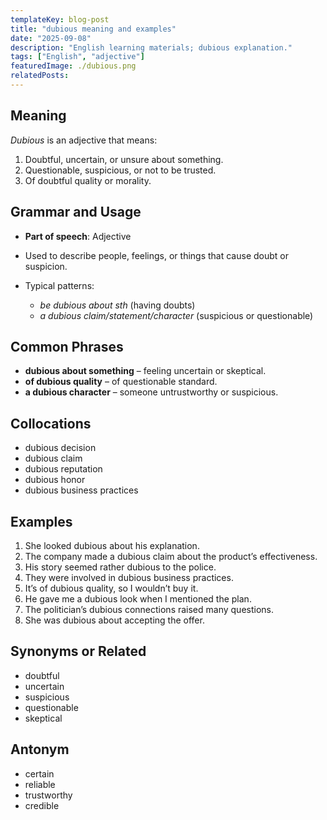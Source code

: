 ```yaml
---
templateKey: blog-post
title: "dubious meaning and examples"
date: "2025-09-08"
description: "English learning materials; dubious explanation."
tags: ["English", "adjective"]
featuredImage: ./dubious.png
relatedPosts:
---
```


## Meaning

_Dubious_ is an adjective that means:

1. Doubtful, uncertain, or unsure about something.
2. Questionable, suspicious, or not to be trusted.
3. Of doubtful quality or morality.

## Grammar and Usage

- **Part of speech**: Adjective
- Used to describe people, feelings, or things that cause doubt or suspicion.
- Typical patterns:

  - _be dubious about sth_ (having doubts)
  - _a dubious claim/statement/character_ (suspicious or questionable)

## Common Phrases

- **dubious about something** – feeling uncertain or skeptical.
- **of dubious quality** – of questionable standard.
- **a dubious character** – someone untrustworthy or suspicious.

## Collocations

- dubious decision
- dubious claim
- dubious reputation
- dubious honor
- dubious business practices

## Examples

1. She looked dubious about his explanation.
2. The company made a dubious claim about the product’s effectiveness.
3. His story seemed rather dubious to the police.
4. They were involved in dubious business practices.
5. It’s of dubious quality, so I wouldn’t buy it.
6. He gave me a dubious look when I mentioned the plan.
7. The politician’s dubious connections raised many questions.
8. She was dubious about accepting the offer.

## Synonyms or Related

- doubtful
- uncertain
- suspicious
- questionable
- skeptical

## Antonym

- certain
- reliable
- trustworthy
- credible
